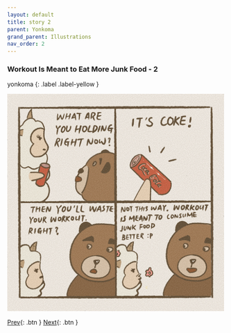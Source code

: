 ```yaml
---
layout: default
title: story 2
parent: Yonkoma
grand_parent: Illustrations
nav_order: 2
---
```


### Workout Is Meant to Eat More Junk Food - 2
yonkoma
{: .label .label-yellow }

[<img src="../../../assets/yonkoma/workout_2.png" width="500"/>](../../../assets/yonkoma/workout_2.png)

[Prev](yonkoma_1.html){: .btn } [Next](yonkoma_3.html){: .btn }